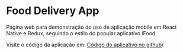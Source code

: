 
# Food Delivery App

Página web para demonstração do uso de aplicação mobile em React Native e Redux, seguindo o estilo do popular aplicativo iFood.

Visite o código da aplicação em: [Código do aplicativo no github](https://github.com/diegodgava/aplicativo-delivery)/

